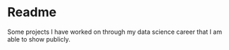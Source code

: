# Readme
Some projects I have worked on through my data science career that I am able to show publicly.
